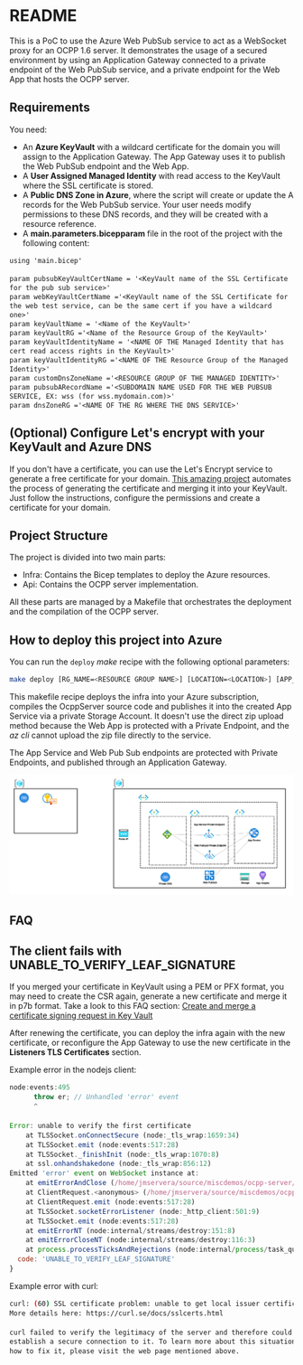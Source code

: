 # README

This is a PoC  to use the Azure Web PubSub service to act as a WebSocket proxy for an OCPP 1.6 server. It demonstrates the
usage of a secured environment by using an Application Gateway connected to a private endpoint of the Web PubSub service, and
a private endpoint for the Web App that hosts the OCPP server.

## Requirements

You need:

* An **Azure KeyVault** with a wildcard certificate for the domain you will assign to the Application Gateway. The App Gateway uses it to publish the Web PubSub endpoint and the Web App.
* A **User Assigned Managed Identity** with read access to the KeyVault where the SSL certificate is stored.
* A **Public DNS Zone in Azure**, where the script will create or update the A records for the Web PubSub service. Your user needs modify permissions to these DNS records, and they will be created with a resource reference.
* A **main.parameters.bicepparam** file in the root of the project with the following content:

```bicep
using 'main.bicep'

param pubsubKeyVaultCertName = '<KeyVault name of the SSL Certificate for the pub sub service>'
param webKeyVaultCertName ='<KeyVault name of the SSL Certificate for the web test service, can be the same cert if you have a wildcard one>'
param keyVaultName = '<Name of the KeyVault>'
param keyVaultRG ='<Name of the Resource Group of the KeyVault>'
param keyVaultIdentityName = '<NAME OF THE Managed Identity that has cert read access rights in the KeyVault>'
param keyVaultIdentityRG ='<NAME OF THE Resource Group of the Managed Identity>'
param customDnsZoneName ='<RESOURCE GROUP OF THE MANAGED IDENTITY>'
param pubsubARecordName ='<SUBDOMAIN NAME USED FOR THE WEB PUBSUB SERVICE, EX: wss (for wss.mydomain.com)>'
param dnsZoneRG ='<NAME OF THE RG WHERE THE DNS SERVICE>'
```

## (Optional) Configure Let's encrypt with your KeyVault and Azure DNS

If you don't have a certificate, you can use the Let's Encrypt service to generate a free certificate for your domain. [This amazing project](https://github.com/shibayan/keyvault-acmebot/wiki/Getting-Started) automates the process of generating the certificate and merging it into your KeyVault. Just follow the instructions, configure the permissions and create a certificate for your domain.

## Project Structure

The project is divided into two main parts:

* Infra: Contains the Bicep templates to deploy the Azure resources.
* Api: Contains the OCPP server implementation.

All these parts are managed by a Makefile that orchestrates the deployment and the compilation of the OCPP server.

## How to deploy this project into Azure

You can run the `deploy` *make* recipe with the following optional parameters:

```bash
make deploy [RG_NAME=<RESOURCE GROUP NAME>] [LOCATION=<LOCATION>] [APP_NAME=<APP NAME>]
```

This makefile recipe deploys the infra into your Azure subscription, compiles the OcppServer source code and publishes it into the created App Service via a private Storage Account. It doesn't use the direct zip upload method because the Web App is protected with a Private Endpoint, and the *az cli* cannot upload the zip file directly to the service.

The App Service and Web Pub Sub endpoints are protected with Private Endpoints, and published through an Application Gateway.

![Infra](./img/Architecture.svg)

## FAQ

## The client fails with UNABLE_TO_VERIFY_LEAF_SIGNATURE

If you merged your certificate in KeyVault using a PEM or PFX format, you may need to create the CSR again, generate a new certificate and merge it in p7b format. Take a look to this FAQ section: [Create and merge a certificate signing request in Key Vault](https://learn.microsoft.com/en-us/azure/key-vault/certificates/create-certificate-signing-request?tabs=azure-portal#faqs)

After renewing the certificate, you can deploy the infra again with the new certificate, or reconfigure the App Gateway to use the new certificate in the **Listeners TLS Certificates** section.

Example error in the nodejs client:

```js
node:events:495
      throw er; // Unhandled 'error' event
      ^

Error: unable to verify the first certificate
    at TLSSocket.onConnectSecure (node:_tls_wrap:1659:34)
    at TLSSocket.emit (node:events:517:28)
    at TLSSocket._finishInit (node:_tls_wrap:1070:8)
    at ssl.onhandshakedone (node:_tls_wrap:856:12)
Emitted 'error' event on WebSocket instance at:
    at emitErrorAndClose (/home/jmservera/source/miscdemos/ocpp-server/client/node_modules/ws/lib/websocket.js:1041:13)
    at ClientRequest.<anonymous> (/home/jmservera/source/miscdemos/ocpp-server/client/node_modules/ws/lib/websocket.js:881:5)
    at ClientRequest.emit (node:events:517:28)
    at TLSSocket.socketErrorListener (node:_http_client:501:9)
    at TLSSocket.emit (node:events:517:28)
    at emitErrorNT (node:internal/streams/destroy:151:8)
    at emitErrorCloseNT (node:internal/streams/destroy:116:3)
    at process.processTicksAndRejections (node:internal/process/task_queues:82:21) {
  code: 'UNABLE_TO_VERIFY_LEAF_SIGNATURE'
}
```

Example error with curl:

```bash
curl: (60) SSL certificate problem: unable to get local issuer certificate
More details here: https://curl.se/docs/sslcerts.html

curl failed to verify the legitimacy of the server and therefore could not
establish a secure connection to it. To learn more about this situation and
how to fix it, please visit the web page mentioned above.
```
